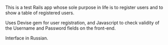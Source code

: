 This is a test Rails app whose sole purpose in life is to register users and to show a table of registered users.

Uses Devise gem for user registration, and Javascript to check validity of the Username and Password fields on the front-end.

Interface in Russian.